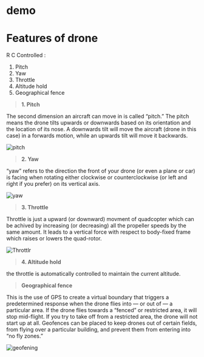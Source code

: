 # demo
# Features of drone
R C Controlled : 

1. Pitch 
2. Yaw
3. Throttle
4. Altitude hold
5. Geographical fence

> **1. Pitch**

The second dimension an aircraft can move in is called “pitch.” The pitch means the drone tilts upwards or downwards based on its orientation and the location of its nose. A downwards tilt will move the aircraft (drone in this case) in a forwards motion, while an upwards tilt will move it backwards.

![pitch](https://images.squarespace-cdn.com/content/v1/5b1566faf407b4c2d4edc8e2/1528337221637-4YYWEN30OKV2OSGBIB4H/Pitch.png?format=750w)

> **2. Yaw**

“yaw” refers to the direction the front of your drone (or even a plane or car) is facing when rotating either clockwise or counterclockwise (or left and right if you prefer) on its vertical axis.


![yaw](https://images.squarespace-cdn.com/content/v1/5b1566faf407b4c2d4edc8e2/1528337146183-2JHYTR3POC14B5FQGWUT/image-asset.png?format=750w)

> **3. Throttle**


Throttle is just a upward (or downward) movment of quadcopter which can be achived by increasing (or decreasing) all the propeller speeds by the same amount. It leads to a vertical force with respect to body-fixed frame which raises or lowers the quad-rotor.


![Throttlr](https://cfdflowengineering.com/wp-content/uploads/2020/09/Drone_cove-page.png)


> **4. Altitude hold**

 the throttle is automatically controlled to maintain the current altitude.
 
 > **Geographical fence**


This is the use of GPS to create a virtual boundary that triggers a predetermined response when the drone flies into — or out of — a particular area. If the drone flies towards a “fenced” or restricted area, it will stop mid-flight. If you try to take off from a restricted area, the drone will not start up at all. Geofences can be placed to keep drones out of certain fields, from flying over a particular building, and prevent them from entering into “no fly zones.”

![geofening](https://dronebelow.com/wp-content/uploads/2018/06/3DR-geofencing.jpeg)

